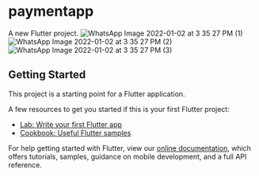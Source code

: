 # paymentapp

A new Flutter project.
![WhatsApp Image 2022-01-02 at 3 35 27 PM (1)](https://user-images.githubusercontent.com/61879431/147878513-3c0cf7ee-dcae-4eae-bf24-99a277d4a9c4.jpeg)![WhatsApp Image 2022-01-02 at 3 35 27 PM (2)](https://user-images.githubusercontent.com/61879431/147878514-c2b5c73f-cfaa-4a78-827f-d95d3bc3b0d5.jpeg)
![WhatsApp Image 2022-01-02 at 3 35 27 PM (3)](https://user-images.githubusercontent.com/61879431/147878516-7c39d9d3-268b-49a1-a24a-273ac77396aa.jpeg)


## Getting Started

This project is a starting point for a Flutter application.

A few resources to get you started if this is your first Flutter project:

- [Lab: Write your first Flutter app](https://flutter.dev/docs/get-started/codelab)
- [Cookbook: Useful Flutter samples](https://flutter.dev/docs/cookbook)

For help getting started with Flutter, view our
[online documentation](https://flutter.dev/docs), which offers tutorials,
samples, guidance on mobile development, and a full API reference.
